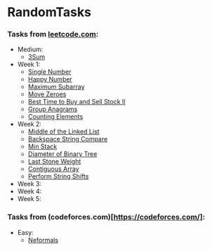 # RandomTasks
### Tasks from [leetcode.com](https://leetcode.com/):
* Medium:
  + [3Sum](https://github.com/SmartOven/RandomTasks/tree/master/Threeplets)
* Week 1:
  + [Single Number](https://github.com/SmartOven/RandomTasks/tree/master/Single%20Number)
  + [Happy Number]()
  + [Maximum Subarray]()
  + [Move Zeroes](https://github.com/SmartOven/RandomTasks/tree/master/Moving%20zeroes)
  + [Best Time to Buy and Sell Stock II](https://github.com/SmartOven/RandomTasks/tree/master/Stonks)
  + [Group Anagrams](https://github.com/SmartOven/RandomTasks/tree/master/Anagrams)
  + [Counting Elements]()
* Week 2:
  + [Middle of the Linked List](https://github.com/SmartOven/RandomTasks/tree/master/Middle%20of%20List)
  + [Backspace String Compare](https://github.com/SmartOven/RandomTasks/tree/master/String%20Compare)
  + [Min Stack](https://github.com/SmartOven/RandomTasks/tree/master/Min%20Stack)
  + [Diameter of Binary Tree]()
  + [Last Stone Weight](https://github.com/SmartOven/RandomTasks/tree/master/Last%20Stone%20Weight)
  + [Contiguous Array]()
  + [Perform String Shifts]()
* Week 3:
* Week 4:
* Week 5:
### Tasks from (codeforces.com)[https://codeforces.com/]:
* Easy:
  + [Neformals](https://github.com/SmartOven/RandomTasks/tree/master/Neformals)
